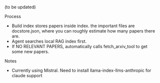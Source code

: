 (to be updated)



Process
- Build index stores papers inside index. the important files are docstore.json, where you can roughly estimate how many papers there are.
- Agent searches local RAG index first.
- If NO RELEVANT PAPERS, automatically calls fetch_arxiv_tool to get some new papers. 


Notes
- Currently using Mistral. Need to install llama-index-llms-anthropic for claude support